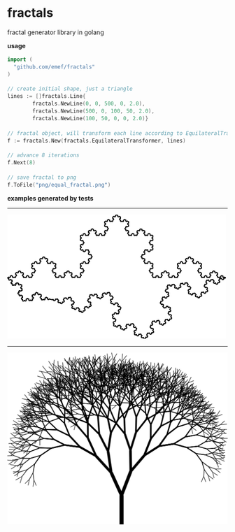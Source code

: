 fractals
========

fractal generator library in golang

**usage**

```go
import (
  "github.com/emef/fractals"
)

// create initial shape, just a triangle
lines := []fractals.Line{
		fractals.NewLine(0, 0, 500, 0, 2.0),
		fractals.NewLine(500, 0, 100, 50, 2.0),
		fractals.NewLine(100, 50, 0, 0, 2.0)}
		
// fractal object, will transform each line according to EquilateralTransformer in each step
f := fractals.New(fractals.EquilateralTransformer, lines)

// advance 8 iterations
f.Next(8)

// save fractal to png
f.ToFile("png/equal_fractal.png")
```

**examples generated by tests**

-----

![equilateral fractal](png/equal_fractal.png "Equal Fractal")

-----

![tree fractal](png/tree_fractal.png "Tree Fractal")
